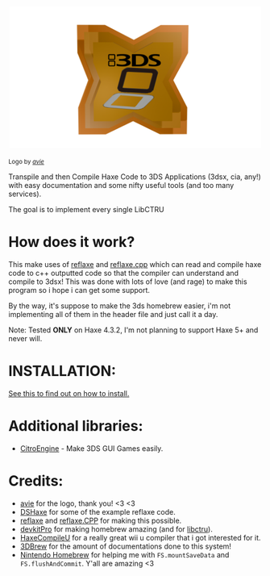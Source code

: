 <p align="center">
  <a href="https://github.com/NAEL2XD/Haxe3DS">
    <img src="logo.png" alt="Haxe3DS" width="500">
  </a>
</p>

<small>Logo by *[avie](https://github.com/h3ath3rr)*</small>

Transpile and then Compile Haxe Code to 3DS Applications (3dsx, cia, any!) with easy documentation and some nifty useful tools (and too many services).

The goal is to implement every single LibCTRU

# How does it work?

This make uses of [reflaxe](https://github.com/SomeRanDev/reflaxe) and [reflaxe.cpp](https://github.com/SomeRanDev/reflaxe.CPP) which can read and compile haxe code to c++ outputted code so that the compiler can understand and compile to 3dsx! This was done with lots of love (and rage) to make this program so i hope i can get some support.

By the way, it's suppose to make the 3ds homebrew easier, i'm not implementing all of them in the header file and just call it a day.

Note: Tested **ONLY** on Haxe 4.3.2, I'm not planning to support Haxe 5+ and never will.

# INSTALLATION:

[See this to find out on how to install.](https://github.com/NAEL2XD/Haxe3DS/wiki/Haxe3DS-Installation)

# Additional libraries:

- [CitroEngine](https://github.com/NAEL2XD/CitroEngine) - Make 3DS GUI Games easily.

# Credits:

- [avie](https://github.com/h3ath3rr) for the logo, thank you! <3 <3
- [DSHaxe](https://github.com/MochaIcedTea/DSHaxe) for some of the example reflaxe code.
- [reflaxe](https://github.com/SomeRanDev/reflaxe) and [reflaxe.CPP](https://github.com/SomeRanDev/reflaxe.CPP) for making this possible.
- [devkitPro](https://github.com/devkitPro/libctru) for making homebrew amazing (and for [libctru](https://github.com/devkitPro/libctru)).
- [HaxeCompileU](https://github.com/Slushi-Github/hxCompileU) for a really great wii u compiler that i got interested for it.
- [3DBrew](https://www.3dbrew.org/) for the amount of documentations done to this system!
- [Nintendo Homebrew](https://discord.gg/nintendohomebrew) for helping me with `FS.mountSaveData` and `FS.flushAndCommit`. Y'all are amazing <3